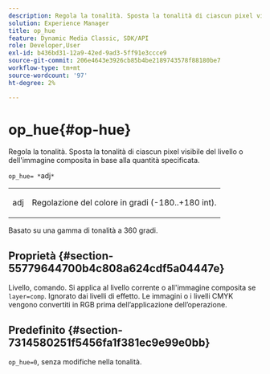```yaml
---
description: Regola la tonalità. Sposta la tonalità di ciascun pixel visibile del livello o dell'immagine composita in base alla quantità specificata.
solution: Experience Manager
title: op_hue
feature: Dynamic Media Classic, SDK/API
role: Developer,User
exl-id: b436bd31-12a9-42ed-9ad3-5ff91e3ccce9
source-git-commit: 206e4643e3926cb85b4be2189743578f88180be7
workflow-type: tm+mt
source-wordcount: '97'
ht-degree: 2%

---
```


# op_hue{#op-hue}

Regola la tonalità. Sposta la tonalità di ciascun pixel visibile del livello o dell&#39;immagine composita in base alla quantità specificata.

`op_hue= *`adj`*`

<table id="simpletable_7DC7ABA384664BDDAA65B8DEEF7859A8"> 
 <tr class="strow"> 
  <td class="stentry"> <p><span class="varname"> adj</span> </p> </td> 
  <td class="stentry"> <p>Regolazione del colore in gradi (-180..+180 int). </p></td> 
 </tr> 
</table>

Basato su una gamma di tonalità a 360 gradi.

## Proprietà {#section-55779644700b4c808a624cdf5a04447e}

Livello, comando. Si applica al livello corrente o all&#39;immagine composita se `layer=comp`. Ignorato dai livelli di effetto. Le immagini o i livelli CMYK vengono convertiti in RGB prima dell’applicazione dell’operazione.

## Predefinito {#section-7314580251f5456fa1f381ec9e99e0bb}

`op_hue=0`, senza modifiche nella tonalità.
